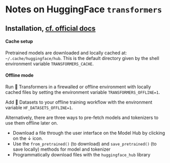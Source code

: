 # Notes on HuggingFace `transformers`

## Installation, [cf. official docs](https://huggingface.co/docs/transformers/installation)

#### Cache setup

Pretrained models are downloaded and locally cached at: `~/.cache/huggingface/hub`. This is the default directory given by the shell environment variable `TRANSFORMERS_CACHE`.

####  Offline mode

Run 🤗 Transformers in a firewalled or offline environment with locally cached files by setting the environment variable `TRANSFORMERS_OFFLINE=1`.

Add 🤗 Datasets to your offline training workflow with the environment variable `HF_DATASETS_OFFLINE=1`.

Alternatively, there are three ways to pre-fetch models and tokenizers to use them offline later on.

- Download a file through the user interface on the Model Hub by clicking on the ↓ icon.
- Use the `from_pretrained()` (to download) and `save_pretrained()` (to save locally) methods for model and tokenizer
- Programmatically download files with the `huggingface_hub` library
